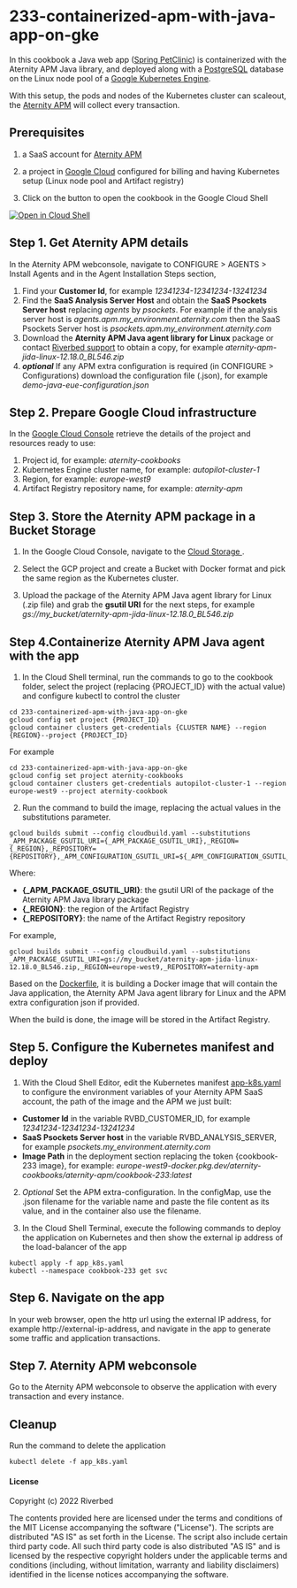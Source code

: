 # 233-containerized-apm-with-java-app-on-gke

In this cookbook a Java web app ([Spring PetClinic](https://github.com/spring-projects/spring-petclinic)) is containerized with the Aternity APM Java library, and deployed along with a [PostgreSQL](https://www.postgresql.org) database on the Linux node pool of a [Google Kubernetes Engine](https://cloud.google.com/kubernetes-engine).

With this setup, the pods and nodes of the Kubernetes cluster can scaleout, the [Aternity APM](https://www.riverbed.com/products/application-performance-monitoring) will collect every transaction.

## Prerequisites

1. a SaaS account for [Aternity APM](https://www.riverbed.com/products/application-performance-monitoring)

2. a project in [Google Cloud](https://console.cloud.google.com) configured for billing and having Kubernetes setup (Linux node pool and Artifact registry)

3. Click on the button to open the cookbook in the Google Cloud Shell

[![Open in Cloud Shell](https://www.gstatic.com/cloudssh/images/open-btn.svg)](https://console.cloud.google.com/cloudshell/open?git_repo=https://github.com/Aternity/Tech-Community&tutorial=233-containerized-apm-with-java-app-on-gke/README.md)

## Step 1. Get Aternity APM details

In the Aternity APM webconsole, navigate to CONFIGURE > AGENTS > Install Agents and in the Agent Installation Steps section,

1. Find your **Customer Id**, for example *12341234-12341234-13241234*
2. Find the **SaaS Analysis Server Host** and obtain the **SaaS Psockets Server host** replacing *agents* by *psockets*. For example if the analysis server host is *agents.apm.my_environment.aternity.com* then the SaaS Psockets Server host is *psockets.apm.my_environment.aternity.com*
3. Download the **Aternity APM Java agent library for Linux** package or contact [Riverbed support](https://support.riverbed.com/) to obtain a copy, for example *aternity-apm-jida-linux-12.18.0_BL546.zip*
4. ***optional*** If any APM extra configuration is required (in CONFIGURE > Configurations) download the configuration file (.json), for example *demo-java-eue-configuration.json*

## Step 2. Prepare Google Cloud infrastructure

In the [Google Cloud Console](https://console.cloud.google.com) retrieve the details of the project and resources ready to use:

1. Project id, for example: *aternity-cookbooks*
2. Kubernetes Engine cluster name, for example: *autopilot-cluster-1*
3. Region, for example: *europe-west9*
4. Artifact Registry repository name, for example: *aternity-apm*

## Step 3. Store the Aternity APM package in a Bucket Storage

1. In the Google Cloud Console, navigate to the [Cloud Storage ](https://console.cloud.google.com/storage/browser).

2. Select the GCP project and create a Bucket with Docker format and pick the same region as the Kubernetes cluster.

3. Upload the package of the Aternity APM Java agent library for Linux (.zip file) and grab the **gsutil URI** for the next steps, for example *gs://my_bucket/aternity-apm-jida-linux-12.18.0_BL546.zip*

## Step 4.Containerize Aternity APM Java agent with the app

1. In the Cloud Shell terminal, run the commands to go to the cookbook folder, select the project (replacing {PROJECT_ID} with the actual value) and configure kubectl to control the cluster

```shell
cd 233-containerized-apm-with-java-app-on-gke
gcloud config set project {PROJECT_ID}
gcloud container clusters get-credentials {CLUSTER NAME} --region {REGION}--project {PROJECT_ID}
```

For example

```shell
cd 233-containerized-apm-with-java-app-on-gke
gcloud config set project aternity-cookbooks
gcloud container clusters get-credentials autopilot-cluster-1 --region europe-west9 --project aternity-cookbook
```

2. Run the command to build the image, replacing the actual values in the substitutions parameter.

```shell
gcloud builds submit --config cloudbuild.yaml --substitutions _APM_PACKAGE_GSUTIL_URI={_APM_PACKAGE_GSUTIL_URI},_REGION={_REGION},_REPOSITORY={REPOSITORY},_APM_CONFIGURATION_GSUTIL_URI=${_APM_CONFIGURATION_GSUTIL_URI}
```
Where:

   - **{_APM_PACKAGE_GSUTIL_URI}**: the gsutil URI of the package of the Aternity APM Java library package
   - **{_REGION}**: the region of the Artifact Registry
   - **{_REPOSITORY}**: the name of the Artifact Registry repository
   
For example,

```shell
gcloud builds submit --config cloudbuild.yaml --substitutions _APM_PACKAGE_GSUTIL_URI=gs://my_bucket/aternity-apm-jida-linux-12.18.0_BL546.zip,_REGION=europe-west9,_REPOSITORY=aternity-apm
```

Based on the [Dockerfile](Dockerfile), it is building a Docker image that will contain the Java application, the Aternity APM Java agent library for Linux and the APM extra configuration json if provided.

When the build is done, the image will be stored in the Artifact Registry.

## Step 5. Configure the Kubernetes manifest and deploy

1. With the Cloud Shell Editor, edit the Kubernetes manifest [app-k8s.yaml](app-k8s.yaml) to configure the environment variables of your Aternity APM SaaS account, the path of the image and the APM  we just built:

- **Customer Id** in the variable RVBD_CUSTOMER_ID, for example *12341234-12341234-13241234*
- **SaaS Psockets Server host** in the variable RVBD_ANALYSIS_SERVER, for example *psockets.my_environment.aternity.com*
- **Image Path** in the deployment section replacing the token {cookbook-233 image}, for example: *europe-west9-docker.pkg.dev/aternity-cookbooks/aternity-apm/cookbook-233:latest*

2. *Optional* Set the APM extra-configuration. In the configMap, use the .json filename for the variable name and paste the file content as its value, and in the container also use the filename.

3. In the Cloud Shell Terminal, execute the following commands to deploy the application on Kubernetes and then show the external ip address of the load-balancer of the app

```shell
kubectl apply -f app_k8s.yaml
kubectl --namespace cookbook-233 get svc
```

## Step 6. Navigate on the app

In your web browser, open the http url using the external IP address, for example http://external-ip-address, and navigate in the app to generate some traffic and application transactions.

## Step 7. Aternity APM webconsole 

Go to the Aternity APM webconsole to observe the application with every transaction and every instance.

## Cleanup

Run the command to delete the application

```shell
kubectl delete -f app_k8s.yaml
```

#### License

Copyright (c) 2022 Riverbed

The contents provided here are licensed under the terms and conditions of the MIT License accompanying the software ("License"). The scripts are distributed "AS IS" as set forth in the License. The script also include certain third party code. All such third party code is also distributed "AS IS" and is licensed by the respective copyright holders under the applicable terms and conditions (including, without limitation, warranty and liability disclaimers) identified in the license notices accompanying the software.
